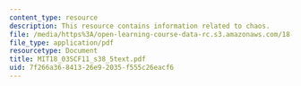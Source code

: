 ```yaml
---
content_type: resource
description: This resource contains information related to chaos.
file: /media/https%3A/open-learning-course-data-rc.s3.amazonaws.com/18-03sc-differential-equations-fall-2011/7f266a36841326e92035f555c26eacf6_MIT18_03SCF11_s38_5text.pdf
file_type: application/pdf
resourcetype: Document
title: MIT18_03SCF11_s38_5text.pdf
uid: 7f266a36-8413-26e9-2035-f555c26eacf6
---
```

